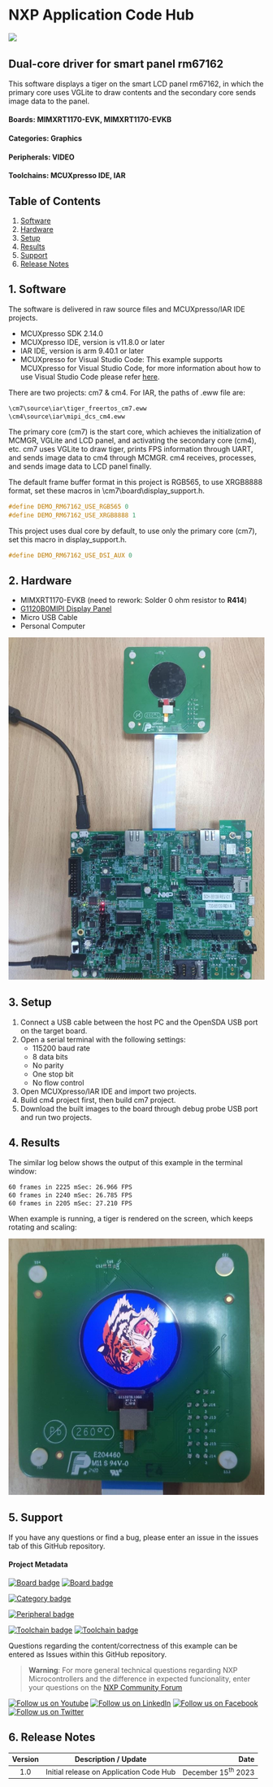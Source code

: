 # NXP Application Code Hub
[<img src="https://mcuxpresso.nxp.com/static/icon/nxp-logo-color.svg" width="100"/>](https://www.nxp.com)

## Dual-core driver for smart panel rm67162

This software displays a tiger on the smart LCD panel rm67162, in which the primary core uses VGLite to draw contents and the secondary core sends image data to the panel.

#### Boards: MIMXRT1170-EVK, MIMXRT1170-EVKB
#### Categories: Graphics
#### Peripherals: VIDEO
#### Toolchains: MCUXpresso IDE, IAR

## Table of Contents
1. [Software](#step1)
2. [Hardware](#step2)
3. [Setup](#step3)
4. [Results](#step4)
5. [Support](#step5)
6. [Release Notes](#step6)

## 1. Software<a name="step1"></a>
The software is delivered in raw source files and MCUXpresso/IAR IDE projects.

* MCUXpresso SDK 2.14.0
* MCUXpresso IDE, version is v11.8.0 or later
* IAR IDE, version is arm 9.40.1 or later
* MCUXpresso for Visual Studio Code: This example supports MCUXpresso for Visual Studio Code, for more information about how to use Visual Studio Code please refer [here](https://www.nxp.com/design/training/getting-started-with-mcuxpresso-for-visual-studio-code:TIP-GETTING-STARTED-WITH-MCUXPRESSO-FOR-VS-CODE).

There are two projects: cm7 & cm4. For IAR, the paths of .eww file are:

```
\cm7\source\iar\tiger_freertos_cm7.eww
\cm4\source\iar\mipi_dcs_cm4.eww
```

The primary core (cm7) is the start core, which achieves the initialization of MCMGR, VGLite and LCD panel, and activating the secondary core (cm4), etc. cm7 uses VGLite to draw tiger, prints FPS information through UART, and sends image data to cm4 through MCMGR. cm4 receives, processes, and sends image data to LCD panel finally.

The default frame buffer format in this project is RGB565, to use XRGB8888 format, set these macros in \cm7\board\display_support.h.
``` C
#define DEMO_RM67162_USE_RGB565 0
#define DEMO_RM67162_USE_XRGB8888 1
```

This project uses dual core by default, to use only the primary core (cm7), set this macro in display_support.h.
``` C
#define DEMO_RM67162_USE_DSI_AUX 0
```

## 2. Hardware<a name="step2"></a>
* MIMXRT1170-EVKB (need to rework: Solder 0 ohm resistor to **R414**)
* [G1120B0MIPI Display Panel](https://www.nxp.com/design/design-center/development-boards/i-mx-evaluation-and-development-boards/1-2-wearable-display-g1120b0mipi:G1120B0MIPI)
* Micro USB Cable
* Personal Computer

![Hardware](./images/Hardware.jpg)


## 3. Setup<a name="step3"></a>
1. Connect a USB cable between the host PC and the OpenSDA USB port on the target board.
2. Open a serial terminal with the following settings:
    * 115200 baud rate
    * 8 data bits
    * No parity
    * One stop bit
    * No flow control
3. Open MCUXpresso/IAR IDE and import two projects.
4. Build cm4 project first, then build cm7 project.
5. Download the built images to the board through debug probe USB port and run two projects.

## 4. Results<a name="step4"></a>
The similar log below shows the output of this example in the terminal window:
```
60 frames in 2225 mSec: 26.966 FPS
60 frames in 2240 mSec: 26.785 FPS
60 frames in 2205 mSec: 27.210 FPS
```

When example is running, a tiger is rendered on the screen, which keeps rotating and scaling:

![Result](./images/Result.jpg)

## 5. Support<a name="step5"></a>
If you have any questions or find a bug, please enter an issue in the issues tab of this GitHub repository.

#### Project Metadata
<!----- Boards ----->
[![Board badge](https://img.shields.io/badge/Board-MIMXRT1170&ndash;EVK-blue)](https://github.com/search?q=org%3Anxp-appcodehub+MIMXRT1170-EVK+in%3Areadme&type=Repositories) [![Board badge](https://img.shields.io/badge/Board-MIMXRT1170&ndash;EVKB-blue)](https://github.com/search?q=org%3Anxp-appcodehub+MIMXRT1170-EVKB+in%3Areadme&type=Repositories)

<!----- Categories ----->
[![Category badge](https://img.shields.io/badge/Category-GRAPHICS-yellowgreen)](https://github.com/search?q=org%3Anxp-appcodehub+graphics+in%3Areadme&type=Repositories)

<!----- Peripherals ----->
[![Peripheral badge](https://img.shields.io/badge/Peripheral-VIDEO-yellow)](https://github.com/search?q=org%3Anxp-appcodehub+video+in%3Areadme&type=Repositories)

<!----- Toolchains ----->
[![Toolchain badge](https://img.shields.io/badge/Toolchain-MCUXPRESSO%20IDE-orange)](https://github.com/search?q=org%3Anxp-appcodehub+mcux+in%3Areadme&type=Repositories) [![Toolchain badge](https://img.shields.io/badge/Toolchain-IAR-orange)](https://github.com/search?q=org%3Anxp-appcodehub+iar+in%3Areadme&type=Repositories)

Questions regarding the content/correctness of this example can be entered as Issues within this GitHub repository.

>**Warning**: For more general technical questions regarding NXP Microcontrollers and the difference in expected funcionality, enter your questions on the [NXP Community Forum](https://community.nxp.com/)

[![Follow us on Youtube](https://img.shields.io/badge/Youtube-Follow%20us%20on%20Youtube-red.svg)](https://www.youtube.com/@NXP_Semiconductors)
[![Follow us on LinkedIn](https://img.shields.io/badge/LinkedIn-Follow%20us%20on%20LinkedIn-blue.svg)](https://www.linkedin.com/company/nxp-semiconductors)
[![Follow us on Facebook](https://img.shields.io/badge/Facebook-Follow%20us%20on%20Facebook-blue.svg)](https://www.facebook.com/nxpsemi/)
[![Follow us on Twitter](https://img.shields.io/badge/Twitter-Follow%20us%20on%20Twitter-white.svg)](https://twitter.com/NXP)

## 6. Release Notes<a name="step6"></a>
| Version | Description / Update                           | Date                        |
|:-------:|------------------------------------------------|----------------------------:|
| 1.0     | Initial release on Application Code Hub        | December 15<sup>th</sup> 2023 |



